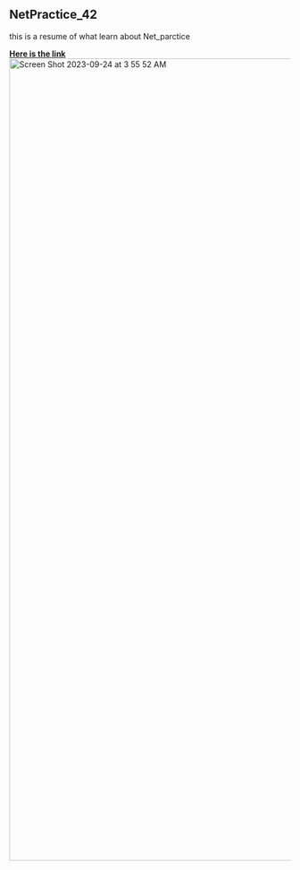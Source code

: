 <html>
  <head>
    
  </head>
  <body>
  <h2> NetPractice_42 </h2>
   <p>  this is a resume of what learn about Net_parctice </p>
   <a href="https://miro.com/app/board/uXjVMw8ceLU=/?share_link_id=961957777630"> <strong>  Here is  the link </strong> </a>
    
  <img width="1434" alt="Screen Shot 2023-09-24 at 3 55 52 AM" src="https://github.com/hachahbo/NetPractice_42/assets/116384287/e10890df-307f-4fff-969b-a7fbf1aa3675">
  </body>
</html>

